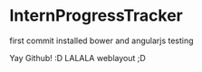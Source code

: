 # InternProgressTracker

first commit
installed bower and angularjs
testing

Yay Github! :D
LALALA weblayout ;D